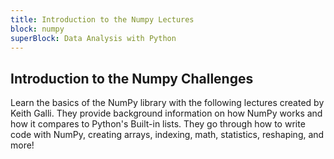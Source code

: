 ```yaml
---
title: Introduction to the Numpy Lectures
block: numpy
superBlock: Data Analysis with Python
---
```


## Introduction to the Numpy Challenges

Learn the basics of the NumPy library with the following lectures created by Keith Galli. They provide background information on how NumPy works and how it compares to Python's Built-in lists. They go through how to write code with NumPy, creating arrays, indexing, math, statistics, reshaping, and more!
